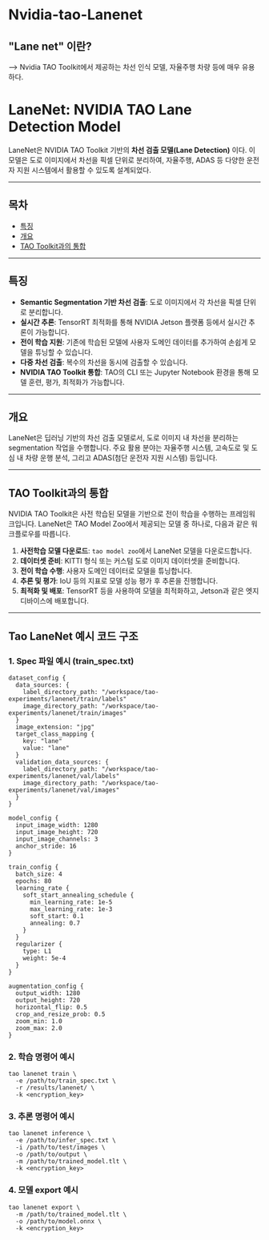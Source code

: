 # Nvidia-tao-Lanenet
## "Lane net" 이란?
--> Nvidia TAO Toolkit에서 제공하는 차선 인식 모델, 자율주행 차량 등에 매우 유용하다.
# LaneNet: NVIDIA TAO Lane Detection Model

LaneNet은 NVIDIA TAO Toolkit 기반의 **차선 검출 모델(Lane Detection)** 이다. 이 모델은 도로 이미지에서 차선을 픽셀 단위로 분리하여, 자율주행, ADAS 등 다양한 운전자 지원 시스템에서 활용할 수 있도록 설계되었다.

---

## 목차

- [특징](#%ED%8A%B9%EC%A7%95)
- [개요](#%EA%B0%9C%EC%9A%94)
- [TAO Toolkit과의 통합](#tao-toolkit%EC%99%80%EC%9D%98-%ED%86%B5%ED%95%A9)

---

## 특징

- **Semantic Segmentation 기반 차선 검출**: 도로 이미지에서 각 차선을 픽셀 단위로 분리합니다.
- **실시간 추론**: TensorRT 최적화를 통해 NVIDIA Jetson 플랫폼 등에서 실시간 추론이 가능합니다.
- **전이 학습 지원**: 기존에 학습된 모델에 사용자 도메인 데이터를 추가하여 손쉽게 모델을 튜닝할 수 있습니다.
- **다중 차선 검출**: 복수의 차선을 동시에 검출할 수 있습니다.
- **NVIDIA TAO Toolkit 통합**: TAO의 CLI 또는 Jupyter Notebook 환경을 통해 모델 훈련, 평가, 최적화가 가능합니다.

---

## 개요

LaneNet은 딥러닝 기반의 차선 검출 모델로서, 도로 이미지 내 차선을 분리하는 segmentation 작업을 수행합니다. 주요 활용 분야는 자율주행 시스템, 고속도로 및 도심 내 차량 운행 분석, 그리고 ADAS(첨단 운전자 지원 시스템) 등입니다.

---

## TAO Toolkit과의 통합

NVIDIA TAO Toolkit은 사전 학습된 모델을 기반으로 전이 학습을 수행하는 프레임워크입니다. LaneNet은 TAO Model Zoo에서 제공되는 모델 중 하나로, 다음과 같은 워크플로우를 따릅니다.

1. **사전학습 모델 다운로드**: `tao model zoo`에서 LaneNet 모델을 다운로드합니다.
2. **데이터셋 준비**: KITTI 형식 또는 커스텀 도로 이미지 데이터셋을 준비합니다.
3. **전이 학습 수행**: 사용자 도메인 데이터로 모델을 튜닝합니다.
4. **추론 및 평가**: IoU 등의 지표로 모델 성능 평가 후 추론을 진행합니다.
5. **최적화 및 배포**: TensorRT 등을 사용하여 모델을 최적화하고, Jetson과 같은 엣지 디바이스에 배포합니다.

---
## Tao LaneNet 예시 코드 구조 

### 1. Spec 파일 예시 (train_spec.txt)
```
dataset_config {
  data_sources: {
    label_directory_path: "/workspace/tao-experiments/lanenet/train/labels"
    image_directory_path: "/workspace/tao-experiments/lanenet/train/images"
  }
  image_extension: "jpg"
  target_class_mapping {
    key: "lane"
    value: "lane"
  }
  validation_data_sources: {
    label_directory_path: "/workspace/tao-experiments/lanenet/val/labels"
    image_directory_path: "/workspace/tao-experiments/lanenet/val/images"
  }
}

model_config {
  input_image_width: 1280
  input_image_height: 720
  input_image_channels: 3
  anchor_stride: 16
}

train_config {
  batch_size: 4
  epochs: 80
  learning_rate {
    soft_start_annealing_schedule {
      min_learning_rate: 1e-5
      max_learning_rate: 1e-3
      soft_start: 0.1
      annealing: 0.7
    }
  }
  regularizer {
    type: L1
    weight: 5e-4
  }
}

augmentation_config {
  output_width: 1280
  output_height: 720
  horizontal_flip: 0.5
  crop_and_resize_prob: 0.5
  zoom_min: 1.0
  zoom_max: 2.0
}
```

### 2. 학습 명령어 예시 
```
tao lanenet train \
  -e /path/to/train_spec.txt \
  -r /results/lanenet/ \
  -k <encryption_key>
```

### 3. 추론 명령어 예시
```
tao lanenet inference \
  -e /path/to/infer_spec.txt \
  -i /path/to/test/images \
  -o /path/to/output \
  -m /path/to/trained_model.tlt \
  -k <encryption_key>
```

### 4. 모델 export 예시
```
tao lanenet export \
  -m /path/to/trained_model.tlt \
  -o /path/to/model.onnx \
  -k <encryption_key>
```



